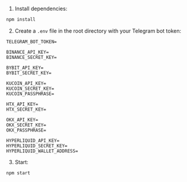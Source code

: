 1. Install dependencies:

```bash
npm install
```


2. Create a `.env` file in the root directory with your Telegram bot token:

```
TELEGRAM_BOT_TOKEN=

BINANCE_API_KEY=
BINANCE_SECRET_KEY=

BYBIT_API_KEY=
BYBIT_SECRET_KEY=

KUCOIN_API_KEY=
KUCOIN_SECRET_KEY=
KUCOIN_PASSPHRASE=

HTX_API_KEY=
HTX_SECRET_KEY=

OKX_API_KEY=
OKX_SECRET_KEY=
OKX_PASSPHRASE=

HYPERLIQUID_API_KEY=
HYPERLIQUID_SECRET_KEY=
HYPERLIQUID_WALLET_ADDRESS=
```

3. Start:

```bash
npm start
